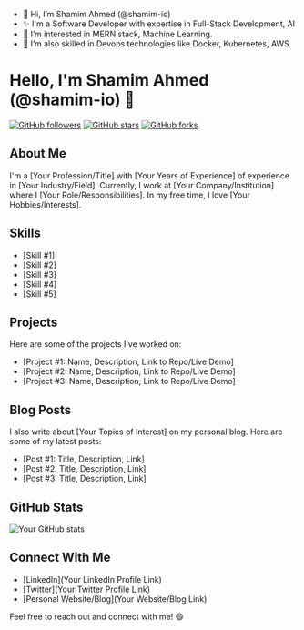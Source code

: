 - 👋 Hi, I’m Shamim Ahmed (@shamim-io)
- ✨ I'm a Software Developer with expertise in Full-Stack Development, AI
- 👀 I’m interested in MERN stack, Machine Learning.
- 🌱 I’m also skilled in Devops technologies like Docker, Kubernetes, AWS.

# Hello, I'm Shamim Ahmed (@shamim-io) 👋

[![GitHub followers](https://img.shields.io/github/followers/your_username.svg?style=social)](https://github.com/shamim-io)
[![GitHub stars](https://img.shields.io/github/stars/your_username/your_repository.svg?style=social)](https://github.com/your_username/your_repository/stargazers)
[![GitHub forks](https://img.shields.io/github/forks/your_username/your_repository.svg?style=social)](https://github.com/your_username/your_repository/network/members)

## About Me

I'm a [Your Profession/Title] with [Your Years of Experience] of experience in [Your Industry/Field]. Currently, I work at [Your Company/Institution] where I [Your Role/Responsibilities]. In my free time, I love [Your Hobbies/Interests].

## Skills

- [Skill #1]
- [Skill #2]
- [Skill #3]
- [Skill #4]
- [Skill #5]

## Projects

Here are some of the projects I've worked on:

- [Project #1: Name, Description, Link to Repo/Live Demo]
- [Project #2: Name, Description, Link to Repo/Live Demo]
- [Project #3: Name, Description, Link to Repo/Live Demo]

## Blog Posts

I also write about [Your Topics of Interest] on my personal blog. Here are some of my latest posts:

- [Post #1: Title, Description, Link]
- [Post #2: Title, Description, Link]
- [Post #3: Title, Description, Link]

## GitHub Stats

![Your GitHub stats](https://github-readme-stats.vercel.app/api?username=your_username&show_icons=true&theme=radical)

## Connect With Me

- [LinkedIn](Your LinkedIn Profile Link)
- [Twitter](Your Twitter Profile Link)
- [Personal Website/Blog](Your Website/Blog Link)

Feel free to reach out and connect with me! 😄

